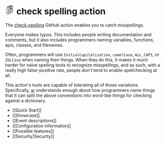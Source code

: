 # <img alt="check-spelling logo" src="https://github.com/check-spelling/art/blob/main/logo/spell-check.png" width="30"> check spelling action

The [check-spelling](https://github.com/marketplace/actions/check-spelling) GitHub action enables you to catch misspellings.

Everyone makes typos. This includes people writing documentation and comments,
but it also includes programmers naming variables, functions, apis, classes,
and filenames.

Often, programmers will use `InitialCapitalization`, `camelCase`,
`ALL_CAPS`, or `IDLCase` when naming their things. When they do this, it makes
it much harder for naïve spelling tools to recognize misspellings, and as such,
with a really high false-positive rate, people don't tend to enable spellchecking
at all.

This action's tools are capable of tolerating all of those variations.
Specifically, [w](https://github.com/jsoref/spelling/blob/main/w) understands
enough about how programmers name things that it can split the above conventions
into word-like things for checking against a dictionary.

- [[Quick Start]]
- [[Showcase]]
- [[Event descriptions]]
- [[Configuration information]]
- [[Possible features]]
- [[Security|Security]]
